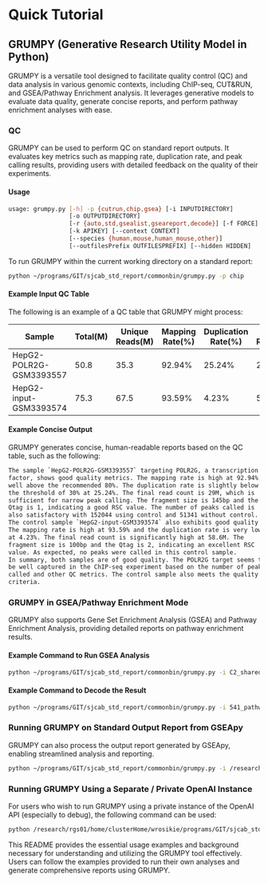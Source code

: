# Quick Tutorial

## GRUMPY (Generative Research Utility Model in Python)

GRUMPY is a versatile tool designed to facilitate quality control (QC) and data analysis in various genomic contexts, including ChIP-seq, CUT&RUN, and GSEA/Pathway Enrichment analysis. It leverages generative models to evaluate data quality, generate concise reports, and perform pathway enrichment analyses with ease.

### QC

GRUMPY can be used to perform QC on standard report outputs. It evaluates key metrics such as mapping rate, duplication rate, and peak calling results, providing users with detailed feedback on the quality of their experiments.

#### Usage

```bash
usage: grumpy.py [-h] -p {cutrun,chip,gsea} [-i INPUTDIRECTORY]
                 [-o OUTPUTDIRECTORY]
                 [-r {auto,std,gsealist,gseareport,decode}] [-f FORCE]
                 [-k APIKEY] [--context CONTEXT]
                 [--species {human,mouse,human_mouse,other}]
                 [--outfilesPrefix OUTFILESPREFIX] [--hidden HIDDEN]
```

To run GRUMPY within the current working directory on a standard report:

```bash
python ~/programs/GIT/sjcab_std_report/commonbin/grumpy.py -p chip
```

#### Example Input QC Table

The following is an example of a QC table that GRUMPY might process:

| Sample                    | Total(M) | Unique Reads(M) | Mapping Rate(%) | Duplication Rate(%) | Final Reads(M) | Fragment Size(bp) | Qtag | RSC      | pkCalling | PeaksControl | PeaksNoControl |
|---------------------------|----------|-----------------|-----------------|---------------------|----------------|-------------------|------|----------|-----------|--------------|----------------|
| HepG2-POLR2G-GSM3393557    | 50.8     | 35.3            | 92.94%          | 25.24%              | 29.0           | 145               | 1    | 1.191042 | narrow    | 152044       | 51341          |
| HepG2-input-GSM3393574     | 75.3     | 67.5            | 93.59%          | 4.23%               | 58.6           | 100               | 2    | 1.590658 | unknown   | n/a          | n/a            |

#### Example Concise Output

GRUMPY generates concise, human-readable reports based on the QC table, such as the following:

```bash
The sample `HepG2-POLR2G-GSM3393557` targeting POLR2G, a transcription
factor, shows good quality metrics. The mapping rate is high at 92.94%,
well above the recommended 80%. The duplication rate is slightly below
the threshold of 30% at 25.24%. The final read count is 29M, which is
sufficient for narrow peak calling. The fragment size is 145bp and the
Qtag is 1, indicating a good RSC value. The number of peaks called is
also satisfactory with 152044 using control and 51341 without control.
The control sample `HepG2-input-GSM3393574` also exhibits good quality.
The mapping rate is high at 93.59% and the duplication rate is very low
at 4.23%. The final read count is significantly high at 58.6M. The
fragment size is 100bp and the Qtag is 2, indicating an excellent RSC
value. As expected, no peaks were called in this control sample.
In summary, both samples are of good quality. The POLR2G target seems to
be well captured in the ChIP-seq experiment based on the number of peaks
called and other QC metrics. The control sample also meets the quality
criteria.
```

### GRUMPY in GSEA/Pathway Enrichment Mode

GRUMPY also supports Gene Set Enrichment Analysis (GSEA) and Pathway Enrichment Analysis, providing detailed reports on pathway enrichment results.

#### Example Command to Run GSEA Analysis

```bash
python ~/programs/GIT/sjcab_std_report/commonbin/grumpy.py -i C2_shared_strict_selected.intervene/setsCounted/541.11111011010_HNd2_vs_HNd2-_HNd7_vs_HNd7-_HNd9_vs_HNd9-_HNd5_vs_HNd5-_HNd9_vs_Pd12_HNd3_vs_HNd3-_HNd5_vs_Pd7_HNd12_vs_HNd12-.txt --outfilesPrefix 541_pathways --context ../context.txt -p gsea
```

#### Example Command to Decode the Result

```bash
python ~/programs/GIT/sjcab_std_report/commonbin/grumpy.py -i 541_pathways.evaluation.html -p gsea --reportType decode
```

### Running GRUMPY on Standard Output Report from GSEApy

GRUMPY can also process the output report generated by GSEApy, enabling streamlined analysis and reporting.

```bash
python ~/programs/GIT/sjcab_std_report/commonbin/grumpy.py -i /research_jude/rgs01_jude/groups/cab/projects/automapper/common/wrosikie/DEV_projects/gptHelper/GSEA/publicData_GSE164073/GSEA/GSE164073_FCPRank.weighted/individualRunsGSEA/RNK_GSE164073_diff.sclera_CoV2_vs_sclera_mock.regulation.rank_/GMT_h.all.v2023.2.Hs.symbols --outfilesPrefix GSE164073_sclera --context context.txt -p gsea -r gseareport
```

### Running GRUMPY Using a Separate / Private OpenAI Instance

For users who wish to run GRUMPY using a private instance of the OpenAI API (especially to debug), the following command can be used:

```bash
python /research/rgs01/home/clusterHome/wrosikie/programs/GIT/sjcab_std_report/commonbin/grumpy.py-p chip -i /research_jude/rgs01_jude/groups/mulligrp/projects/IKZF1-N159Y/common/CAB/20240610_publicDataSearch/STDrep/report -o /scratch_space/wrosikie/STDrep/CHIP/MULLI-GSE145841-CHIPSEQ --apikey /research/rgs01/home/clusterHome/wrosikie/APIKEY/myKey_GrumpyAPI --apiType openai --gptModel "gpt-4o"
```

This README provides the essential usage examples and background necessary for understanding and utilizing the GRUMPY tool effectively. Users can follow the examples provided to run their own analyses and generate comprehensive reports using GRUMPY.
